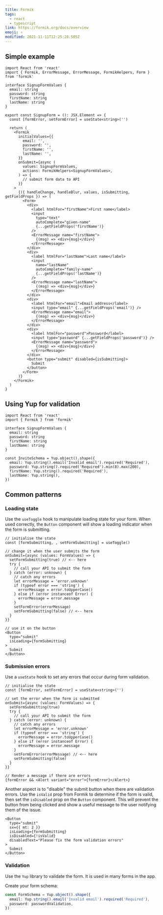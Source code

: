 ```yaml
---
title: Formik
tags:
  - react
  - typescript
link: https://formik.org/docs/overview
emoji: ⚛
modified: 2021-11-11T12:25:28.505Z
---
```


## Simple example

```tsx
import React from 'react'
import { Formik, ErrorMessage, ErrorMessage, FormikHelpers, Form } from 'formik'

interface SignupFormValues {
  email: string
  password: string
  firstName: string
  lastName: string
}

export const SignupForm = (): JSX.Element => {
  const [formError, setFormError] = useState<string>('')

  return (
    <Formik
      initialValues={{
        email: '',
        password: '',
        firstName: '',
        lastName: '',
      }}
      onSubmit={async (
        values: SignupFormValues,
        actions: FormikHelpers<SignupFormValues>,
      ) => {
        // submit form data to API
      }}
    >
      {({ handleChange, handleBlur, values, isSubmitting, getFieldProps }) => (
        <Form>
          <div>
            <label htmlFor="firstName">First name</label>
            <input
              type="text"
              autoComplete="given-name"
              {...getFieldProps('firstName')}
            />
            <ErrorMessage name="firstName">
              {(msg) => <div>{msg}</div>}
            </ErrorMessage>
          </div>
          <div>
            <label htmlFor="lastName">Last name</label>
            <input
              name="lastName"
              autoComplete="family-name"
              {...getFieldProps('lastName')}
            />
            <ErrorMessage name="lastName">
              {(msg) => <div>{msg}</div>}
            </ErrorMessage>
          </div>
          <div>
            <label htmlFor="email">Email address</label>
            <input type="email" {...getFieldProps('email')} />
            <ErrorMessage name="email">
              {(msg) => <div>{msg}</div>}
            </ErrorMessage>
          </div>
          <div>
            <label htmlFor="password">Password</label>
            <input type="password" {...getFieldProps('password')} />
            <ErrorMessage name="password">
              {(msg) => <div>{msg}</div>}
            </ErrorMessage>
          </div>
          <button type="submit" disabled={isSubmitting}>
            Submit
          </button>
        </Form>
      )}
    </Formik>
  )
}
```

## Using Yup for validation

```tsx
import React from 'react'
import { Formik } from 'formik'

interface SignupFormValues {
  email: string
  password: string
  firstName: string
  lastName: string
}

const InviteSchema = Yup.object().shape({
  email: Yup.string().email('Invalid email').required('Required'),
  password: Yup.string().required('Required').min(8).max(200),
  firstName: Yup.string().required('Required'),
  lastName: Yup.string(),
})
```

## Common patterns

### Loading state

Use the `useToggle` hook to manipulate loading state for your form. When used correctly, the `Button` component will show a loading indicator when the form is submitting.

```tsx
// initialise the state
const [formSubmitting, , setFormSubmitting] = useToggle()

// change it when the user submits the form
onSubmit={async (values: FormValues) => {
  setFormSubmitting(true) // <-- here
  try {
    // call your API to submit the form
  } catch (error: unknown) {
    // catch any errors
    let errorMessage = 'error.unknown'
    if (typeof error === 'string') {
      errorMessage = error.toUpperCase()
    } else if (error instanceof Error) {
      errorMessage = error.message
    }
    setFormError(errorMessage)
    setFormSubmitting(false) // <-- here
  }
}}

// use it on the button
<Button
  type="submit"
  isLoading={formSubmitting}
>
  Submit
</Button>
```

### Submission errors

Use a `useState` hook to set any errors that occur during form validation.

```tsx
// initialise the state
const [formError, setFormError] = useState<string>('')

// set the error when the form is submitted
onSubmit={async (values: FormValues) => {
  setFormSubmitting(true)
  try {
    // call your API to submit the form
  } catch (error: unknown) {
    // catch any errors
    let errorMessage = 'error.unknown'
    if (typeof error === 'string') {
      errorMessage = error.toUpperCase()
    } else if (error instanceof Error) {
      errorMessage = error.message
    }
    setFormError(errorMessage) // <-- here
    setFormSubmitting(false)
  }
}}

// Render a message if there are errors
{formError && <Alert variant="error">{formError}</Alert>}
```

Another aspect is to "disable" the submit button when there are validation errors. Use the `isValid` prop from Formik to determine if the form is valid, then set the `isDisabled` prop on the `Button` component. This will prevent the button from being clicked and show a useful message to the user notifying them of the issue.

```tsx
<Button
  type="submit"
  sx={{ mt: 2 }}
  isLoading={formSubmitting}
  isDisabled={!isValid}
  disabledText="Please fix the form validation errors"
>
  Submit
</Button>
```

### Validation

Use the `Yup` library to validate the form. It is used in many forms in the app.

Create your form schema:

```ts
const FormSchema = Yup.object().shape({
  email: Yup.string().email('Invalid email').required('Required'),
  password: passwordValidation,
})
```
